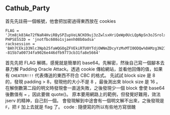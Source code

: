 ## Cathub_Party
首先先註冊一個帳號，他會把加密過得東西放在 cookies
```
FLAG = 'Jtm8jk83Ae72fNaR4HviRBySPZupVeLNCKO9uj3zZwlsxHriQeWp0UcLQpNpSn3oJSrolxfYlv4dGe7ssH8I4OeKRR7gqMAAZ0fhiznFpXNkSs2ZqdrvFJqAVdCs9BHb'
PHPSESSID = 'jnotfbc608o1sjaenh08b0adsa'
racksession = 'BAh7CEkiD3Nlc3Npb25faWQGOgZFVEkiRTU0YTdjOWNmZDcyYzMxMTI0ODQw%0AMzg3N2I4MzEzZmY3YjI4NWYxM2I3NmJjYjZlY2NlODA4ZTgzYjM2Njg4YzQG%0AOwBGSSIKZmxhc2gGOwBGewBJIgx1c2VyX2lkBjsARmkh%0A--815b7a00734fa9026e446dfb9773cb31fa8e5664'
```
首先先把 FLAG 解碼，感覺就是簡單的 base64。先解密，然後自己寫一個腳本去暴力解 Padding Oracle Attack。透過 cookie 傳給網站，並看他回傳的值，如果有 `CHEATER!!!` 代表傳送的東西不符合 CBC 的格式。
先試試 block size 是 8 的，發現 padding > 8，發現他的大小不是 8 ，最後測出來 block size 是 16 。
在解倒數第二段的明文時發現會一直送失敗，之後發現少一個 block 會使 base64 後數值有 `=` ，因此要做 quote()。
原本要用網路上的範例，但發覺好難用，效法 jserv 的精神，自己刻一個。
會發現解到中途會有一個明文解不出來，之後發現是 `F`，把 `F` 加上去就是 flag 了。
code : 隨便寫的所以有些地方寫很醜
